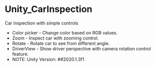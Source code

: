# Unity_CarInspection
Car inspection with simple controls
* Color picker - Change color based on RGB values.
* Zoom - Inspect car with zooming control.
* Rotate - Rotate car to see from different angle.
* DriverView - Show driver perspective with camera rotation control feature. 
* NOTE: Unity Version: ##2020.1.3f1
